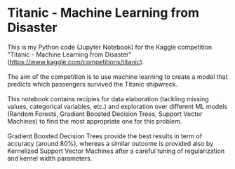 # Titanic - Machine Learning from Disaster
This is my Python code (Jupyter Notebook) for the Kaggle competition "Titanic - Machine Learning from Disaster" (https://www.kaggle.com/competitions/titanic). \
\
The aim of the competition is to use machine learning to create a model that predicts which passengers survived the Titanic shipwreck. \
\
This notebook contains recipies for data elaboration (tackling missing values, categorical variables, etc.) and exploration over different ML models (Random Forests, Gradient Boosted Decision Trees, Support Vector Machines) to find the most appropriate one for this problem.\
\
Gradient Boosted Decision Trees provide the best results in term of accuracy (around 80%), whereas a similar outcome is provided also by Kernelized Support Vector Machines after a careful tuning of regularization and kernel width parameters.
